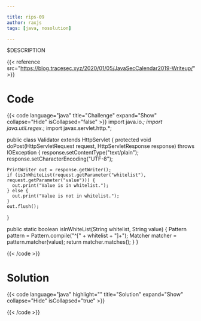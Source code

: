 ```yaml
---

title: rips-09
author: raxjs
tags: [java, nosolution]

---
```


$DESCRIPTION

<!--more-->
{{< reference src="https://blog.tracesec.xyz/2020/01/05/JavaSecCalendar2019-Writeup/" >}}

# Code
{{< code language="java"  title="Challenge" expand="Show" collapse="Hide" isCollapsed="false" >}}
import java.io.*;
import java.util.regex.*;
import javax.servlet.http.*;

public class Validator extends HttpServlet {
  protected void doPost(HttpServletRequest request,
                        HttpServletResponse response) throws IOException {
    response.setContentType("text/plain");
    response.setCharacterEncoding("UTF-8");

    PrintWriter out = response.getWriter();
    if (isInWhiteList(request.getParameter("whitelist"), request.getParameter("value"))) {
      out.print("Value is in whitelist.");
    } else {
      out.print("Value is not in whitelist.");
    }
    out.flush();
  }

  public static boolean isInWhiteList(String whitelist, String value) {
    Pattern pattern = Pattern.compile("^[" + whitelist + "]+");
    Matcher matcher = pattern.matcher(value);
    return matcher.matches();
  }
}

{{< /code >}}

# Solution
{{< code language="java" highlight="" title="Solution" expand="Show" collapse="Hide" isCollapsed="true" >}}

{{< /code >}}